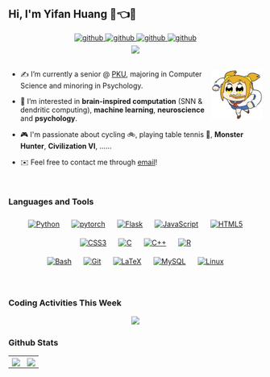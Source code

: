 ## Hi, I'm Yifan Huang 🤡👈🤗  
  

<div align="center">
    <a href="https://github.com/AllenYolk" target="_blank">
        <img src=https://img.shields.io/badge/github-white.svg?&style=for-the-badge&logo=github&logoColor=black alt=github style="margin-bottom: 5px;" />
    </a>
    <a href="mailto:huang2627099045@gmail.com" target="_blank">
        <img src=https://img.shields.io/badge/gmail-blue.svg?&style=for-the-badge&logo=gmail&logoColor=white alt=github style="margin-bottom: 5px;" />
    </a>
    <a href="https://space.bilibili.com/33995188" target="_blank">
        <img src=https://img.shields.io/badge/bilibili-ff69b4.svg?&style=for-the-badge&logo=bilibili&logoColor=white alt=github style="margin-bottom: 5px;" />
    </a>
    <a href="https://steamcommunity.com/id/AllenYolk" target="_blank">
        <img src=https://img.shields.io/badge/steam-black.svg?&style=for-the-badge&logo=steam&logoColor=white alt=github style="margin-bottom: 5px;" />
    </a>  
</div>  


<div align="center">
    <img src="https://komarev.com/ghpvc/?username=AllenYolk&&style=flat-square" align="center"/>
</div>  


<br/>  

<p>

<img src="./images/poppic-bread.webp" align="right" width="20%" height="auto" />

* ✍️ I’m currently a senior @ [PKU](https://www.pku.edu.cn/), majoring in Computer Science and minoring in Psychology.  
  

* 🤤 I’m interested in **brain-inspired computation** (SNN & dendritic computing), **machine learning**, **neuroscience** and **psychology**.  
  

* 🎮 I'm passionate about cycling 🚲, playing table tennis 🏓, **Monster Hunter**, **Civilization VI**, ......  
  

* ✉️ Feel free to contact me through [email](mailto:huang2627099045@gmail.com)!

</p>

<br/>  

### Languages and Tools  
<p>
<div align="center">  
<a href="https://www.python.org/" target="_blank"><img style="margin: 10px" src="https://profilinator.rishav.dev/skills-assets/python-original.svg" alt="Python" height="50" /></a>  
<a href="https://pytorch.org/" target="_blank"><img style="margin: 10px" src="https://profilinator.rishav.dev/skills-assets/pytorch-icon.svg" alt="pytorch" height="50" /></a>  
<a href="https://flask.palletsprojects.com/" target="_blank"><img style="margin: 10px" src="https://profilinator.rishav.dev/skills-assets/flask.png" alt="Flask" height="50" /></a>  
<a href="https://www.javascript.com/" target="_blank"><img style="margin: 10px" src="https://profilinator.rishav.dev/skills-assets/javascript-original.svg" alt="JavaScript" height="50" /></a>  
<a href="https://en.wikipedia.org/wiki/HTML5" target="_blank"><img style="margin: 10px" src="https://profilinator.rishav.dev/skills-assets/html5-original-wordmark.svg" alt="HTML5" height="50" /></a>  
<a href="https://www.w3schools.com/css/" target="_blank"><img style="margin: 10px" src="https://profilinator.rishav.dev/skills-assets/css3-original-wordmark.svg" alt="CSS3" height="50" /></a>  
<a href="https://www.cprogramming.com/" target="_blank"><img style="margin: 10px" src="https://profilinator.rishav.dev/skills-assets/c-original.svg" alt="C" height="50" /></a>  
<a href="https://www.cplusplus.com/" target="_blank"><img style="margin: 10px" src="https://profilinator.rishav.dev/skills-assets/cplusplus-original.svg" alt="C++" height="50" /></a>  
<a href="https://www.r-project.org/" target="_blank"><img style="margin: 10px" src="https://profilinator.rishav.dev/skills-assets/r.svg" alt="R" height="50" /></a>  
</div>  

<div align="center">  
<a href="https://www.gnu.org/software/bash/" target="_blank"><img style="margin: 10px" src="https://profilinator.rishav.dev/skills-assets/gnu_bash-icon.svg" alt="Bash" height="50" /></a>  
<a href="https://github.com/" target="_blank"><img style="margin: 10px" src="https://profilinator.rishav.dev/skills-assets/git-scm-icon.svg" alt="Git" height="50" /></a>  
<a href="https://www.latex-project.org/" target="_blank"><img style="margin: 10px" src="https://profilinator.rishav.dev/skills-assets/latex.png" alt="LaTeX" height="50" /></a>  
<a href="https://www.mysql.com/" target="_blank"><img style="margin: 10px" src="https://profilinator.rishav.dev/skills-assets/mysql-original-wordmark.svg" alt="MySQL" height="50" /></a>  
<a href="https://www.linux.org/" target="_blank"><img style="margin: 10px" src="https://profilinator.rishav.dev/skills-assets/linux-original.svg" alt="Linux" height="50" /></a>  
</div>  
</p>

<br/>  

### Coding Activities This Week
<div align="center">
  <img src="https://github-readme-stats.vercel.app/api/wakatime?username=AllenYolk&cache_seconds=1"/>
</div>

### Github Stats  
<div align="center">
<table><tr>
<td algn="center" valign="center">
    <img src="https://github-readme-stats-fork-beta.vercel.app/api?username=AllenYolk&show_icons=true&count_private=true&hide_border=true&cache_seconds=1" align="center" style="height: 250px" />
</td>
<td align="center" valign="center">
    <img src="https://github-readme-stats-fork-beta.vercel.app/api/top-langs/?username=AllenYolk&hide_border=true&layout=compact&cache_seconds=1" align="center" style="height: 250px"/>
</td>
</tr></table>
</div>


